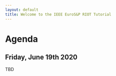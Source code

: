 ```yaml
---
layout: default
title: Welcome to the IEEE EuroS&P RIOT Tutorial
---
```


# Agenda

## Friday, June 19th 2020 

TBD






